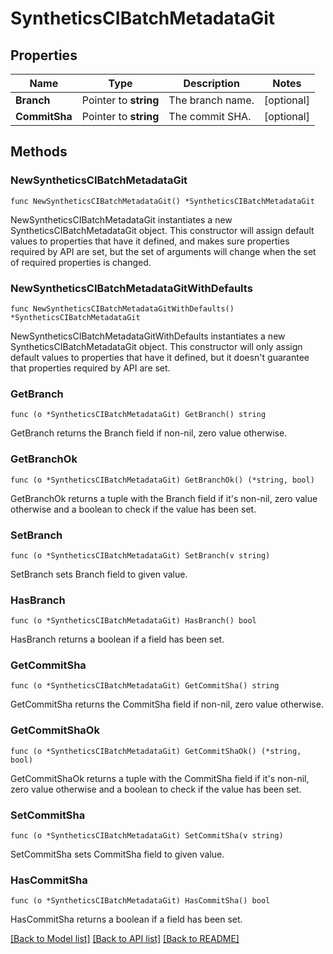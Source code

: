 # SyntheticsCIBatchMetadataGit

## Properties

Name | Type | Description | Notes
---- | ---- | ----------- | ------
**Branch** | Pointer to **string** | The branch name. | [optional] 
**CommitSha** | Pointer to **string** | The commit SHA. | [optional] 

## Methods

### NewSyntheticsCIBatchMetadataGit

`func NewSyntheticsCIBatchMetadataGit() *SyntheticsCIBatchMetadataGit`

NewSyntheticsCIBatchMetadataGit instantiates a new SyntheticsCIBatchMetadataGit object.
This constructor will assign default values to properties that have it defined,
and makes sure properties required by API are set, but the set of arguments
will change when the set of required properties is changed.

### NewSyntheticsCIBatchMetadataGitWithDefaults

`func NewSyntheticsCIBatchMetadataGitWithDefaults() *SyntheticsCIBatchMetadataGit`

NewSyntheticsCIBatchMetadataGitWithDefaults instantiates a new SyntheticsCIBatchMetadataGit object.
This constructor will only assign default values to properties that have it defined,
but it doesn't guarantee that properties required by API are set.

### GetBranch

`func (o *SyntheticsCIBatchMetadataGit) GetBranch() string`

GetBranch returns the Branch field if non-nil, zero value otherwise.

### GetBranchOk

`func (o *SyntheticsCIBatchMetadataGit) GetBranchOk() (*string, bool)`

GetBranchOk returns a tuple with the Branch field if it's non-nil, zero value otherwise
and a boolean to check if the value has been set.

### SetBranch

`func (o *SyntheticsCIBatchMetadataGit) SetBranch(v string)`

SetBranch sets Branch field to given value.

### HasBranch

`func (o *SyntheticsCIBatchMetadataGit) HasBranch() bool`

HasBranch returns a boolean if a field has been set.

### GetCommitSha

`func (o *SyntheticsCIBatchMetadataGit) GetCommitSha() string`

GetCommitSha returns the CommitSha field if non-nil, zero value otherwise.

### GetCommitShaOk

`func (o *SyntheticsCIBatchMetadataGit) GetCommitShaOk() (*string, bool)`

GetCommitShaOk returns a tuple with the CommitSha field if it's non-nil, zero value otherwise
and a boolean to check if the value has been set.

### SetCommitSha

`func (o *SyntheticsCIBatchMetadataGit) SetCommitSha(v string)`

SetCommitSha sets CommitSha field to given value.

### HasCommitSha

`func (o *SyntheticsCIBatchMetadataGit) HasCommitSha() bool`

HasCommitSha returns a boolean if a field has been set.


[[Back to Model list]](../README.md#documentation-for-models) [[Back to API list]](../README.md#documentation-for-api-endpoints) [[Back to README]](../README.md)


